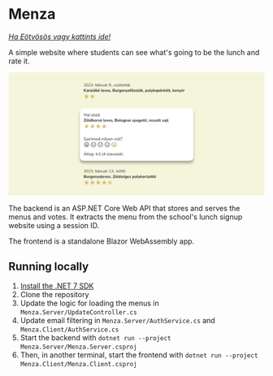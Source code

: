 ﻿# Menza

[*Ha Eötvösös vagy kattints ide!*](README_hu.md)

A simple website where students can see what's going to be the lunch and rate it.

![Thumbnail](thumbnail.webp)

The backend is an ASP.NET Core Web API that stores and serves the menus and votes. It extracts the menu from the school's lunch signup website using a session ID.

The frontend is a standalone Blazor WebAssembly app.

## Running locally

1. [Install the .NET 7 SDK](https://learn.microsoft.com/dotnet/core/install)
2. Clone the repository
3. Update the logic for loading the menus in `Menza.Server/UpdateController.cs`
4. Update email filtering in `Menza.Server/AuthService.cs` and `Menza.Client/AuthService.cs`
5. Start the backend with `dotnet run --project Menza.Server/Menza.Server.csproj`
6. Then, in another terminal, start the frontend with `dotnet run --project Menza.Client/Menza.Client.csproj`
